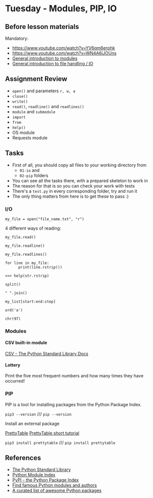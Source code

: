# Tuesday - Modules, PIP, IO

## Before lesson materials

Mandatory:

* https://www.youtube.com/watch?v=YV6qm6erphk
* https://www.youtube.com/watch?v=WN4A6iJOUns
* [General introduction to modules][1]
* [General introduction to file handling / IO][2]

## Assignment Review
- `open()` and parameters `r, w, a`
- `close()`
- `write()`
- `read()`, `readline()` and `readlines()`
- `module` and `submodule`
- `import`
- `from`
- `help()`
- OS module
- Requests module

## Tasks
- First of all, you should copy all files to your working directory from
    - `01-io` and
    - `02-pip` folders
- You can see all the tasks there, with a prepared skeleton to work in
- The reason for that is so you can check your work with tests
- There's a `test.py` in every corresponding folder, try and run it
- The only thing matters from here is to get these to pass :)

### I/O

`my_file = open("file_name.txt", "r")`

4 different ways of reading:

`my_file.read()`

`my_file.readline()`

`my_file.readlines()`

```
for line in my_file:
      print(line.rstrip())
```

` >>> help(str.rstrip) `

`split()`

`" ".join()`

`my_list[start:end:step]`

`ord('a')`

`chr(97)`

### Modules

#### CSV built-in module

[CSV - The Python Standard Library Docs][10]

#### Lottery

Print the five most frequent numbers and how many times they have occurred!

### PIP

PIP is a tool for installing packages from the Python Package Index.

`pip3 --version` /// `pip --version`

Install an external package

[PrettyTable][7]
[PrettyTable short tutorial][9]

`pip3 install prettytable` /// `pip install prettytable`

## References

* [The Python Standard Library][3]
* [Python Module Index][4]
* [PyPI - the Python Package Index][5]
* [Find famous Python modules and authors][6]
* [A curated list of awesome Python packages][8]

[1]: http://pymbook.readthedocs.org/en/latest/modules.html
[2]: http://pymbook.readthedocs.org/en/latest/file.html
[3]: https://docs.python.org/3/library/
[4]: https://docs.python.org/3/py-modindex.html
[5]: https://pypi.python.org/pypi
[6]: http://pypi-ranking.info/
[7]: https://pypi.python.org/pypi/PrettyTable
[8]: http://awesome-python.com/
[9]: https://code.google.com/p/prettytable/wiki/Tutorial
[10]: https://docs.python.org/3/library/csv.html
